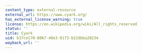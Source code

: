 ```yaml
---
content_type: external-resource
external_url: https://www.cyark.org/
has_external_license_warning: true
license: https://en.wikipedia.org/wiki/All_rights_reserved
status: ''
title: Cyark
uid: b37ce170-8067-40e3-8173-b22dbba20234
wayback_url: ''
---
```

